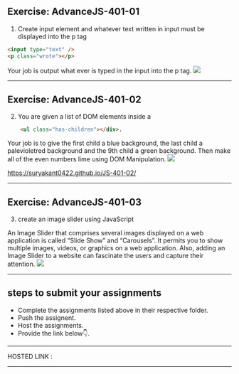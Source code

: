 ## Exercise: AdvanceJS-401-01

1. Create input element and whatever text written in input must be displayed into the p tag 

```html
<input type="text" />
<p class="wrote"></p>
```

Your job is output what ever is typed in the input into the p tag.
![](./image/ex-1.png)

<hr>

## Exercise: AdvanceJS-401-02

2. You are given a list of DOM elements inside a

```html
	<ul class="has-children"></div>.
```

Your job is to give the first child a blue background, the last child a palevioletred background and the 9th child a green background. Then make all of the even numbers lime using DOM Manipulation.
![](./image/ex-2.png)


https://suryakant0422.github.io/JS-401-02/
<hr>


## Exercise: AdvanceJS-401-03

3. create an image slider using JavaScript

An Image Slider that comprises several images displayed on a web application is called “Slide Show” and “Carousels”. It permits you to show multiple images, videos, or graphics on a web application. Also, adding an Image Slider to a website can fascinate the users and capture their attention.
![](./image/image-slider.gif)

<hr>

## steps to submit your assignments

- Complete the assignments listed above in their respective folder.
- Push the assignent.
- Host the assignments.
- Provide the link below👇.

<hr>

HOSTED LINK :

<hr>
